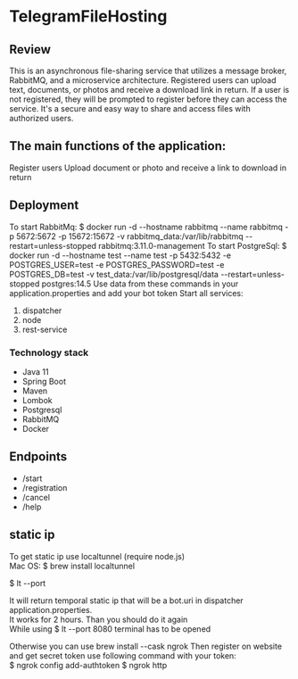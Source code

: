 # TelegramFileHosting

## Review
This is an asynchronous file-sharing service that utilizes a message broker, RabbitMQ, 
and a microservice architecture. Registered users can upload text, documents, 
or photos and receive a download link in return. If a user is not registered, 
they will be prompted to register before they can access the service. 
It's a secure and easy way to share and access files with authorized users.

## The main functions of the application:

Register users
Upload document or photo and receive a link to download in return

## Deployment
To start RabbitMq: $ docker run -d --hostname rabbitmq --name rabbitmq -p 5672:5672 -p 15672:15672 -v rabbitmq_data:/var/lib/rabbitmq --restart=unless-stopped rabbitmq:3.11.0-management
To start PostgreSql: $ docker run -d --hostname test --name test -p 5432:5432 -e POSTGRES_USER=test -e POSTGRES_PASSWORD=test -e POSTGRES_DB=test -v test_data:/var/lib/postgresql/data --restart=unless-stopped postgres:14.5
Use data from these commands in your application.properties and add your bot token
Start all services:
1) dispatcher
2) node
3) rest-service

### Technology stack
* Java 11
* Spring Boot
* Maven
* Lombok
* Postgresql
* RabbitMQ
* Docker

## Endpoints
* /start 
* /registration
* /cancel
* /help

## static ip
To get static ip use localtunnel (require node.js)  
Mac OS:
$ brew install localtunnel  

$ lt --port <port of disparcher service>

It will return temporal static
ip that will be a bot.uri in dispatcher application.properties.  
It works for 2 hours. Than you should do it again  
While using $ lt --port 8080 terminal has to be opened

Otherwise you can use 
brew install --cask ngrok
Then register on website and get secret token
use following command with your token:  
$ ngrok config add-authtoken <token>
$ ngrok http <port of disparcher service>







